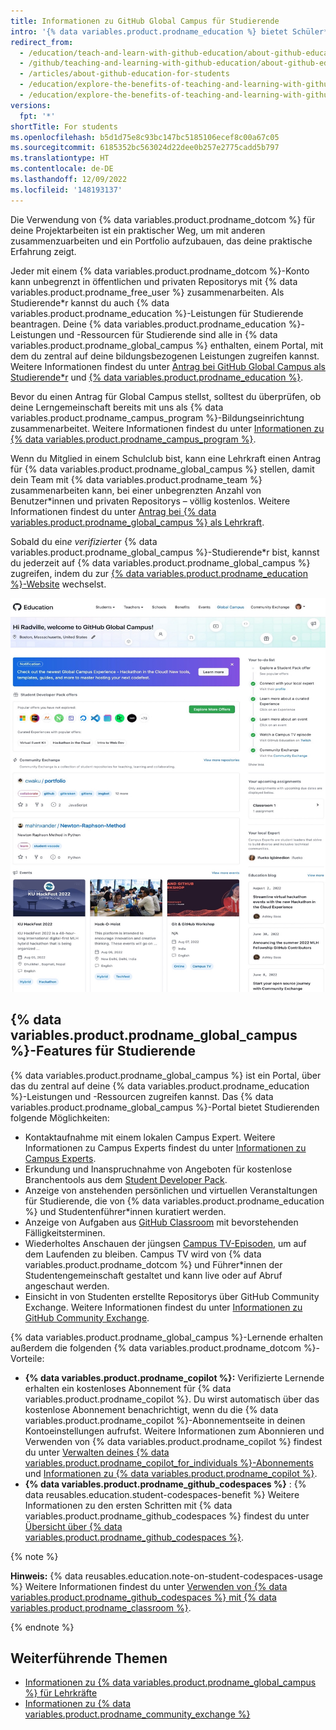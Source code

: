 ```yaml
---
title: Informationen zu GitHub Global Campus für Studierende
intro: '{% data variables.product.prodname_education %} bietet Schüler*innen und Studierenden praktische Erfahrung und kostenlosen Zugriff auf verschiedene Entwicklertools von {% data variables.product.prodname_dotcom %}-Partnern.'
redirect_from:
  - /education/teach-and-learn-with-github-education/about-github-education-for-students
  - /github/teaching-and-learning-with-github-education/about-github-education-for-students
  - /articles/about-github-education-for-students
  - /education/explore-the-benefits-of-teaching-and-learning-with-github-education/about-github-education-for-students
  - /education/explore-the-benefits-of-teaching-and-learning-with-github-education/use-github-for-your-schoolwork/about-github-education-for-students
versions:
  fpt: '*'
shortTitle: For students
ms.openlocfilehash: b5d1d75e8c93bc147bc5185106ecef8c00a67c05
ms.sourcegitcommit: 6185352bc563024d22dee0b257e2775cadd5b797
ms.translationtype: HT
ms.contentlocale: de-DE
ms.lasthandoff: 12/09/2022
ms.locfileid: '148193137'
---
```

Die Verwendung von {% data variables.product.prodname_dotcom %} für deine Projektarbeiten ist ein praktischer Weg, um mit anderen zusammenzuarbeiten und ein Portfolio aufzubauen, das deine praktische Erfahrung zeigt.

Jeder mit einem {% data variables.product.prodname_dotcom %}-Konto kann unbegrenzt in öffentlichen und privaten Repositorys mit {% data variables.product.prodname_free_user %} zusammenarbeiten. Als Studierende*r kannst du auch {% data variables.product.prodname_education %}-Leistungen für Studierende beantragen. Deine {% data variables.product.prodname_education %}-Leistungen und -Ressourcen für Studierende sind alle in {% data variables.product.prodname_global_campus %} enthalten, einem Portal, mit dem du zentral auf deine bildungsbezogenen Leistungen zugreifen kannst. Weitere Informationen findest du unter [Antrag bei GitHub Global Campus als Studierende*r](/education/explore-the-benefits-of-teaching-and-learning-with-github-education/github-global-campus-for-students/apply-to-github-global-campus-as-a-student) und [{% data variables.product.prodname_education %}](https://education.github.com/).

Bevor du einen Antrag für Global Campus stellst, solltest du überprüfen, ob deine Lerngemeinschaft bereits mit uns als {% data variables.product.prodname_campus_program %}-Bildungseinrichtung zusammenarbeitet. Weitere Informationen findest du unter [Informationen zu {% data variables.product.prodname_campus_program %}](/education/explore-the-benefits-of-teaching-and-learning-with-github-education/about-github-campus-program).

Wenn du Mitglied in einem Schulclub bist, kann eine Lehrkraft einen Antrag für {% data variables.product.prodname_global_campus %} stellen, damit dein Team mit {% data variables.product.prodname_team %} zusammenarbeiten kann, bei einer unbegrenzten Anzahl von Benutzer*innen und privaten Repositorys – völlig kostenlos. Weitere Informationen findest du unter [Antrag bei {% data variables.product.prodname_global_campus %} als Lehrkraft](/education/explore-the-benefits-of-teaching-and-learning-with-github-education/github-global-campus-for-teachers/apply-to-github-global-campus-as-a-teacher).

Sobald du ein*e verifizierte*r {% data variables.product.prodname_global_campus %}-Studierende*r bist, kannst du jederzeit auf {% data variables.product.prodname_global_campus %} zugreifen, indem du zur [{% data variables.product.prodname_education %}-Website](https://education.github.com) wechselst. 

![{% data variables.product.prodname_global_campus %}-Portal für Studierende](/assets/images/help/education/global-campus-portal-students.png)

## {% data variables.product.prodname_global_campus %}-Features für Studierende

{% data variables.product.prodname_global_campus %} ist ein Portal, über das du zentral auf deine {% data variables.product.prodname_education %}-Leistungen und -Ressourcen zugreifen kannst. Das {% data variables.product.prodname_global_campus %}-Portal bietet Studierenden folgende Möglichkeiten:
- Kontaktaufnahme mit einem lokalen Campus Expert. Weitere Informationen zu Campus Experts findest du unter [Informationen zu Campus Experts](/education/explore-the-benefits-of-teaching-and-learning-with-github-education/use-github-at-your-educational-institution/about-campus-experts).
- Erkundung und Inanspruchnahme von Angeboten für kostenlose Branchentools aus dem [Student Developer Pack](https://education.github.com/pack).
- Anzeige von anstehenden persönlichen und virtuellen Veranstaltungen für Studierende, die von {% data variables.product.prodname_education %} und Studentenführer*innen kuratiert werden.
- Anzeige von Aufgaben aus [GitHub Classroom](https://classroom.github.com/) mit bevorstehenden Fälligkeitsterminen.
- Wiederholtes Anschauen der jüngsen [Campus TV-Episoden](https://www.twitch.tv/githubeducation), um auf dem Laufenden zu bleiben. Campus TV wird von {% data variables.product.prodname_dotcom %} und Führer*innen der Studentengemeinschaft gestaltet und kann live oder auf Abruf angeschaut werden.
- Einsicht in von Studenten erstellte Repositorys über GitHub Community Exchange. Weitere Informationen findest du unter [Informationen zu GitHub Community Exchange](/education/explore-the-benefits-of-teaching-and-learning-with-github-education/github-global-campus-for-students/about-github-community-exchange).

{% data variables.product.prodname_global_campus %}-Lernende erhalten außerdem die folgenden {% data variables.product.prodname_dotcom %}-Vorteile:
- **{% data variables.product.prodname_copilot %}:** Verifizierte Lernende erhalten ein kostenloses Abonnement für {% data variables.product.prodname_copilot %}. Du wirst automatisch über das kostenlose Abonnement benachrichtigt, wenn du die {% data variables.product.prodname_copilot %}-Abonnementseite in deinen Kontoeinstellungen aufrufst. Weitere Informationen zum Abonnieren und Verwenden von {% data variables.product.prodname_copilot %} findest du unter [Verwalten deines {% data variables.product.prodname_copilot_for_individuals %}-Abonnements](/billing/managing-billing-for-github-copilot/managing-your-github-copilot-for-individuals-subscription#setting-up-a-trial-of-github-copilot) und [Informationen zu {% data variables.product.prodname_copilot %}](/copilot/overview-of-github-copilot/about-github-copilot).
- **{% data variables.product.prodname_github_codespaces %}** : {% data reusables.education.student-codespaces-benefit %} Weitere Informationen zu den ersten Schritten mit {% data variables.product.prodname_github_codespaces %} findest du unter [Übersicht über {% data variables.product.prodname_github_codespaces %}](/codespaces/overview).

{% note %}

**Hinweis:** {% data reusables.education.note-on-student-codespaces-usage %} Weitere Informationen findest du unter [Verwenden von {% data variables.product.prodname_github_codespaces %} mit {% data variables.product.prodname_classroom %}](/education/manage-coursework-with-github-classroom/integrate-github-classroom-with-an-ide/using-github-codespaces-with-github-classroom).

{% endnote %}

## Weiterführende Themen

- [Informationen zu {% data variables.product.prodname_global_campus %} für Lehrkräfte](/education/explore-the-benefits-of-teaching-and-learning-with-github-education/github-global-campus-for-teachers/about-github-global-campus-for-teachers)
- [Informationen zu {% data variables.product.prodname_community_exchange %}](/education/explore-the-benefits-of-teaching-and-learning-with-github-education/github-global-campus-for-students/about-github-community-exchange)
